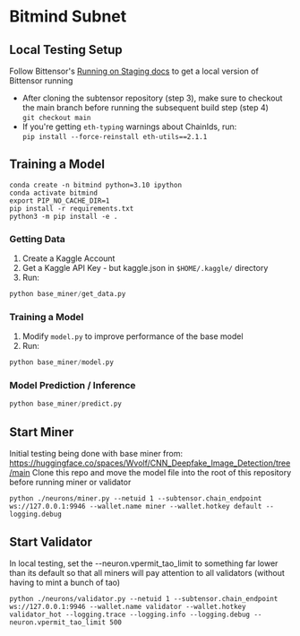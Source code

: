 # Bitmind Subnet

## Local Testing Setup
Follow Bittensor's <a href="https://github.com/opentensor/bittensor-subnet-template/blob/main/docs/running_on_staging.md">Running on Staging docs</a> to get a local version of Bittensor running
   - After cloning the subtensor repository (step 3), make sure to checkout the main branch before running the subsequent build step (step 4)<br>
    `git checkout main`
   - If you're getting `eth-typing` warnings about ChainIds, run:<br>
    `pip install --force-reinstall eth-utils==2.1.1`


## Training a Model
```
conda create -n bitmind python=3.10 ipython
conda activate bitmind
export PIP_NO_CACHE_DIR=1
pip install -r requirements.txt
python3 -m pip install -e .
```

### Getting Data

1. Create a Kaggle Account
2. Get a Kaggle API Key - but kaggle.json in `$HOME/.kaggle/` directory
3. Run:

```python
python base_miner/get_data.py
```

### Training a Model

1. Modify `model.py` to improve performance of the base model
2. Run:

```python
python base_miner/model.py
```

### Model Prediction / Inference

```python
python base_miner/predict.py
```

## Start Miner

Initial testing being done with base miner from:
https://huggingface.co/spaces/Wvolf/CNN_Deepfake_Image_Detection/tree/main
Clone this repo and move the model file into the root of this repository before running miner or validator

```
python ./neurons/miner.py --netuid 1 --subtensor.chain_endpoint ws://127.0.0.1:9946 --wallet.name miner --wallet.hotkey default --logging.debug
```

## Start Validator

In local testing, set the --neuron.vpermit_tao_limit to something far lower than its default so that all miners will pay attention to all validators (without having to mint a bunch of tao)

```
python ./neurons/validator.py --netuid 1 --subtensor.chain_endpoint ws://127.0.0.1:9946 --wallet.name validator --wallet.hotkey validator_hot --logging.trace --logging.info --logging.debug --neuron.vpermit_tao_limit 500
```
